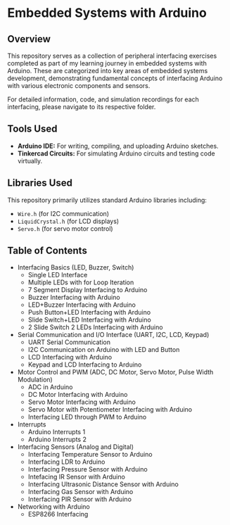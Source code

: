 # Embedded Systems with Arduino

## Overview
This repository serves as a collection of peripheral interfacing exercises completed as part of my learning journey in embedded systems with Arduino. These are categorized into key areas of embedded systems development, demonstrating fundamental concepts of interfacing Arduino with various electronic components and sensors.

For detailed information, code, and simulation recordings for each interfacing, please navigate to its respective folder.

## Tools Used
* **Arduino IDE:** For writing, compiling, and uploading Arduino sketches.
* **Tinkercad Circuits:** For simulating Arduino circuits and testing code virtually.

## Libraries Used
This repository primarily utilizes standard Arduino libraries including:
* `Wire.h` (for I2C communication)
* `LiquidCrystal.h` (for LCD displays)
* `Servo.h` (for servo motor control)

## Table of Contents
* Interfacing Basics (LED, Buzzer, Switch)
    * Single LED Interface
    * Multiple LEDs with for Loop Iteration
    * 7 Segment Display Interfacing to Arduino
    * Buzzer Interfacing with Arduino
    * LED+Buzzer Interfacing with Arduino
    * Push Button+LED Interfacing with Arduino
    * Slide Switch+LED Interfacing with Arduino
    * 2 Slide Switch 2 LEDs Interfacing with Arduino
* Serial Communication and I/O Interface (UART, I2C, LCD, Keypad)
    * UART Serial Communication
    * I2C Communication on Arduino with LED and Button
    * LCD Interfacing with Arduino
    * Keypad and LCD Interfacing to Arduino
* Motor Control and PWM (ADC, DC Motor, Servo Motor, Pulse Width Modulation)
    * ADC in Arduino
    * DC Motor Interfacing with Arduino
    * Servo Motor Interfacing with Arduino
    * Servo Motor with Potentiometer Interfacing with Arduino
    * Interfacing LED through PWM to Arduino
* Interrupts
    * Arduino Interrupts 1
    * Arduino Interrupts 2
* Interfacing Sensors (Analog and Digital)
    * Interfacing Temperature Sensor to Arduino
    * Interfacing LDR to Arduino
    * Interfacing Pressure Sensor with Arduino
    * Intefacing IR Sensor with Arduino
    * Interfacing Ultrasonic Distance Sensor with Arduino
    * Interfacing Gas Sensor with Arduino
    * Interfacing PIR Sensor with Arduino
* Networking with Arduino
    * ESP8266 Interfacing
